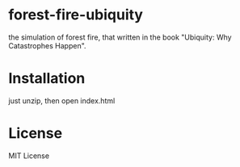 forest-fire-ubiquity
================

the simulation of forest fire, that written in the book "Ubiquity: Why Catastrophes Happen".


Installation
================

just unzip, then open index.html


License
================

MIT License